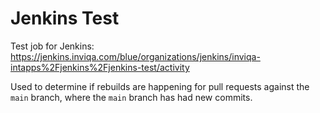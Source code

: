 # Jenkins Test

Test job for Jenkins: https://jenkins.inviqa.com/blue/organizations/jenkins/inviqa-intapps%2Fjenkins%2Fjenkins-test/activity

Used to determine if rebuilds are happening for pull requests against the `main` branch, where
the `main` branch has had new commits.
